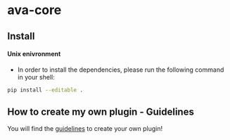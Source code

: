 # ava-core

## Install

#### Unix enivronment

  - In order to install the dependencies, please run the following command in your shell:

```bash
pip install --editable .
```

## How to create my own plugin - Guidelines

You will find the [guidelines](https://github.com/ava-project/ava-plugins-guidelines/wiki) to create your own plugin!
